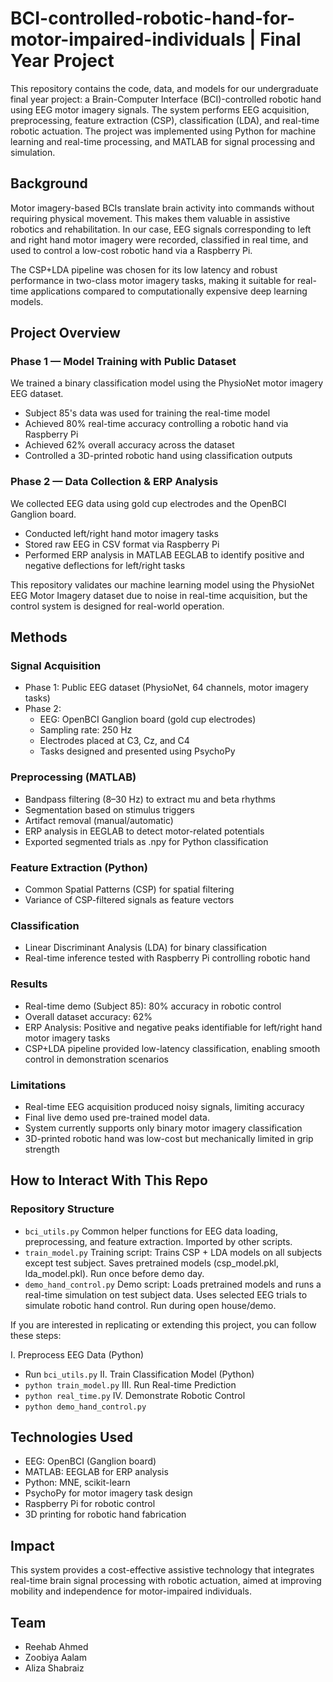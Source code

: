 # BCI-controlled-robotic-hand-for-motor-impaired-individuals | Final Year Project 

This repository contains the code, data, and models for our undergraduate final year project: a Brain-Computer Interface (BCI)-controlled robotic hand using EEG motor imagery signals. The system performs EEG acquisition, preprocessing, feature extraction (CSP), classification (LDA), and real-time robotic actuation.
The project was implemented using Python for machine learning and real-time processing, and MATLAB for signal processing and simulation.

## Background
Motor imagery-based BCIs translate brain activity into commands without requiring physical movement. This makes them valuable in assistive robotics and rehabilitation.
In our case, EEG signals corresponding to left and right hand motor imagery were recorded, classified in real time, and used to control a low-cost robotic hand via a Raspberry Pi.

The CSP+LDA pipeline was chosen for its low latency and robust performance in two-class motor imagery tasks, making it suitable for real-time applications compared to computationally expensive deep learning models.

## Project Overview
### Phase 1 — Model Training with Public Dataset

We trained a binary classification model using the PhysioNet motor imagery EEG dataset.
- Subject 85's data was used for training the real-time model
- Achieved 80% real-time accuracy controlling a robotic hand via Raspberry Pi
- Achieved 62% overall accuracy across the dataset
- Controlled a 3D-printed robotic hand using classification outputs

### Phase 2 — Data Collection & ERP Analysis

We collected EEG data using gold cup electrodes and the OpenBCI Ganglion board.
- Conducted left/right hand motor imagery tasks
- Stored raw EEG in CSV format via Raspberry Pi
- Performed ERP analysis in MATLAB EEGLAB to identify positive and negative deflections for left/right tasks

This repository validates our machine learning model using the PhysioNet EEG Motor Imagery dataset due to noise in real-time acquisition, but the control system is designed for real-world operation.
## Methods
### Signal Acquisition

- Phase 1: Public EEG dataset (PhysioNet, 64 channels, motor imagery tasks)
- Phase 2:
   - EEG: OpenBCI Ganglion board (gold cup electrodes)
   - Sampling rate: 250 Hz
   - Electrodes placed at C3, Cz, and C4
   - Tasks designed and presented using PsychoPy

### Preprocessing (MATLAB)

- Bandpass filtering (8–30 Hz) to extract mu and beta rhythms
- Segmentation based on stimulus triggers
- Artifact removal (manual/automatic)
- ERP analysis in EEGLAB to detect motor-related potentials
- Exported segmented trials as .npy for Python classification

### Feature Extraction (Python)

- Common Spatial Patterns (CSP) for spatial filtering
- Variance of CSP-filtered signals as feature vectors

### Classification

- Linear Discriminant Analysis (LDA) for binary classification
- Real-time inference tested with Raspberry Pi controlling robotic hand

### Results
- Real-time demo (Subject 85): 80% accuracy in robotic control
- Overall dataset accuracy: 62%
- ERP Analysis: Positive and negative peaks identifiable for left/right hand motor imagery tasks
- CSP+LDA pipeline provided low-latency classification, enabling smooth control in demonstration scenarios

### Limitations
- Real-time EEG acquisition produced noisy signals, limiting accuracy
- Final live demo used pre-trained model data.
- System currently supports only binary motor imagery classification
- 3D-printed robotic hand was low-cost but mechanically limited in grip strength

## How to Interact With This Repo
### Repository Structure 
- `bci_utils.py`	Common helper functions for EEG data loading, preprocessing, and feature extraction. Imported by other scripts.
- `train_model.py`	Training script: Trains CSP + LDA models on all subjects except test subject. Saves pretrained models (csp_model.pkl, lda_model.pkl). Run once before demo day.
- `demo_hand_control.py`	Demo script: Loads pretrained models and runs a real-time simulation on test subject data. Uses selected EEG trials to simulate robotic hand control. Run during open house/demo.

If you are interested in replicating or extending this project, you can follow these steps:

I. Preprocess EEG Data (Python)
   - Run `bci_utils.py`
II. Train Classification Model (Python)
   - `python train_model.py`
III. Run Real-time Prediction
   - `python real_time.py`
IV. Demonstrate Robotic Control
   - `python demo_hand_control.py`

## Technologies Used
- EEG: OpenBCI (Ganglion board)
- MATLAB: EEGLAB for ERP analysis
- Python: MNE, scikit-learn
- PsychoPy for motor imagery task design
- Raspberry Pi for robotic control
- 3D printing for robotic hand fabrication

## Impact
This system provides a cost-effective assistive technology that integrates real-time brain signal processing with robotic actuation, aimed at improving mobility and independence for motor-impaired individuals.

## Team
- Reehab Ahmed
- Zoobiya Aalam 
- Aliza Shabraiz
